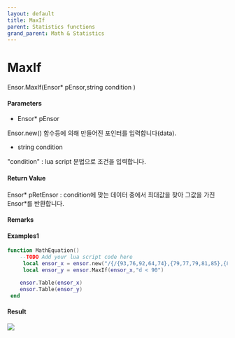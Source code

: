 ```yaml
---
layout: default
title: MaxIf
parent: Statistics functions
grand_parent: Math & Statistics
---
```


# MaxIf

Ensor.MaxIf\(Ensor\* pEnsor,string condition \)

#### Parameters

* Ensor\* pEnsor

Ensor.new\(\) 함수등에 의해 만들어진 포인터를 입력합니다\(data\).

* string condition

"condition" : lua script 문법으로 조건을 입력합니다.

#### Return Value

Ensor\* pRetEnsor : condition에 맞는 데이터 중에서 최대값을 찾아 그값을 가진 Ensor\*를 반환합니다.

#### Remarks



#### Examples1

```lua
function MathEquation()
    --TODO Add your lua script code here
     local ensor_x = ensor.new("/{/{93,76,92,64,74},{79,77,79,81,85},{85,83,88,82,85},{64,78,75,80,62},{81,74,71,63,57/}/}")
     local ensor_y = ensor.MaxIf(ensor_x,"d < 90")

    ensor.Table(ensor_x)
    ensor.Table(ensor_y)
 end
```

#### Result

![](./StatisticsAPI/MaxIfResultTable.png)

